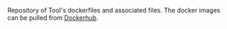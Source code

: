 Repository of Tool's dockerfiles and associated files. The docker images can be pulled from [Dockerhub](https://hub.docker.com/r/danylmb/).
